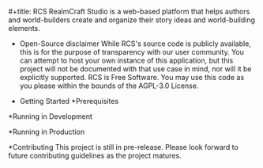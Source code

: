#+title:  RCS
RealmCraft Studio is a web-based platform that helps authors and world-builders create and organize their story ideas and world-building elements.

* Open-Source disclaimer
While RCS's source code is publicly available, this is for the purpose of transparency with our user community. You can attempt to host your own instance of this application, but this project will not be documented with that use case in mind, nor will it be explicitly supported.
RCS is Free Software. You may use this code as you please within the bounds of the AGPL-3.0 License.

* Getting Started
  *Prerequisites

*Running in Development

*Running in Production

*Contributing
This project is still in pre-release. Please look forward to future contributing guidelines as the project matures.
